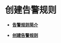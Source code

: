 # 创建告警规则<a name="ZH-CN_TOPIC_0145268515"></a>

-   **[告警规则简介](告警规则简介.md)**  

-   **[创建告警规则](创建告警规则-4.md)**  


